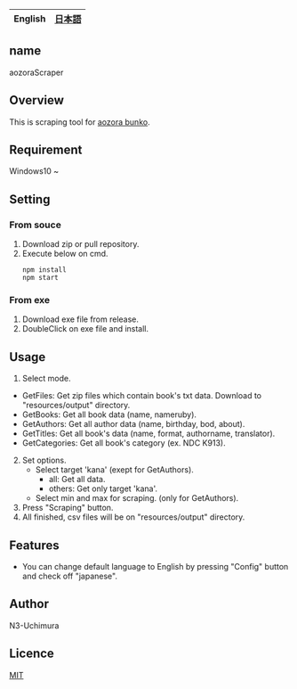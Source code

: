 <table>
	<thead>
    	<tr>
      		<th style="text-align:center">English</th>
      		<th style="text-align:center"><a href="README-ja.md">日本語</a></th>
    	</tr>
  	</thead>
</table>

## name

aozoraScraper

## Overview

This is scraping tool for [aozora bunko](https://www.aozora.gr.jp/).

## Requirement

Windows10 ~

## Setting

### From souce

1. Download zip or pull repository.
2. Execute below on cmd.
   ```
   npm install
   npm start
   ```

### From exe

1. Download exe file from release.
2. DoubleClick on exe file and install.

## Usage

1. Select mode.

- GetFiles: Get zip files which contain book's txt data. Download to "resources/output" directory.
- GetBooks: Get all book data (name, nameruby).
- GetAuthors: Get all author data (name, birthday, bod, about).
- GetTitles: Get all book's data (name, format, authorname, translator).
- GetCategories: Get all book's category (ex. NDC K913).

2. Set options.
   - Select target 'kana' (exept for GetAuthors).
     - all: Get all data.
     - others: Get only target 'kana'.
   - Select min and max for scraping. (only for GetAuthors).
3. Press "Scraping" button.
4. All finished, csv files will be on "resources/output" directory.

## Features

- You can change default language to English by pressing "Config" button and check off "japanese".

## Author

N3-Uchimura

## Licence

[MIT](https://mit-license.org/)
